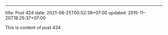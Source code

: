 ---
title: Post 424
date: 2021-08-25T00:52:39+07:00
updated: 2015-11-20T18:25:37+07:00

This is content of post 424